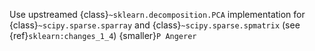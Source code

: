 Use upstreamed {class}`~sklearn.decomposition.PCA` implementation for {class}`~scipy.sparse.sparray` and {class}`~scipy.sparse.spmatrix` (see {ref}`sklearn:changes_1_4`) {smaller}`P Angerer`
